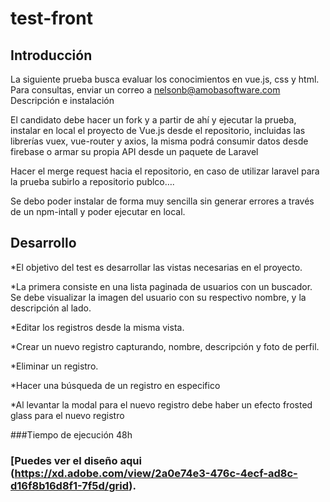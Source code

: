 # test-front

## Introducción
La siguiente prueba busca evaluar los conocimientos en vue.js, css y html. Para consultas, enviar un correo a nelsonb@amobasoftware.com
Descripción e instalación

El candidato debe hacer un fork y a partir de ahí y ejecutar la prueba, instalar en local el proyecto de Vue.js  desde el repositorio, incluidas las librerías vuex,  vue-router y axios,  la misma podrá consumir datos desde firebase o armar su propia API desde un paquete de Laravel 

Hacer el merge request hacia el repositorio, en caso de utilizar laravel para la prueba subirlo a repositorio publco…. 

Se debo poder instalar de forma muy sencilla sin generar errores a través de un npm-intall y poder ejecutar en local.

## Desarrollo
*El objetivo del test es desarrollar las vistas necesarias en el proyecto.

*La primera consiste en una lista paginada de usuarios con un buscador. Se debe visualizar la imagen del usuario con su respectivo nombre, y la descripción al lado.

*Editar los registros desde la misma vista.

*Crear  un nuevo registro capturando, nombre, descripción y foto de perfil.

*Eliminar  un registro.

*Hacer una búsqueda de un registro en especifico 

*Al levantar la modal para el nuevo registro debe haber un efecto frosted glass  para el nuevo registro

###Tiempo de ejecución 48h 


### [Puedes ver el diseño aqui (https://xd.adobe.com/view/2a0e74e3-476c-4ecf-ad8c-d16f8b16d8f1-7f5d/grid).
